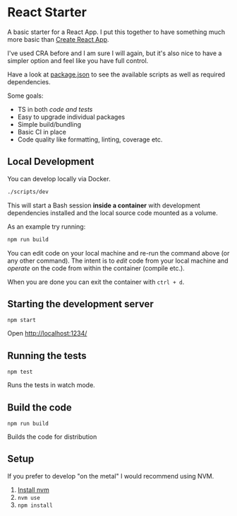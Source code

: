 # React Starter

A basic starter for a React App.
I put this together to have something much more basic than
[Create React App](https://github.com/facebook/create-react-app).

I've used CRA before and I am sure I will again, but it's also
nice to have a simpler option and feel like you have full control.

Have a look at [package.json](./package.json) to see the available scripts
as well as required dependencies.

Some goals:

- TS in both _code and tests_
- Easy to upgrade individual packages
- Simple build/bundling
- Basic CI in place
- Code quality like formatting, linting, coverage etc.

## Local Development

You can develop locally via Docker.

```bash
./scripts/dev
```

This will start a Bash session **inside a container** with development dependencies installed
and the local source code mounted as a volume.

As an example try running:

```bash
npm run build
```

You can edit code on your local machine and re-run the command above (or any other command).
The intent is to _edit_ code from your local machine
and _operate_ on the code from within the container (compile etc.).

When you are done you can exit the container with `ctrl + d`.

## Starting the development server

```
npm start
```

Open [http://localhost:1234/](http://localhost:1234/)

## Running the tests

```
npm test
```

Runs the tests in watch mode.

## Build the code

```
npm run build
```

Builds the code for distribution

## Setup

If you prefer to develop "on the metal" I would recommend
using NVM.

1. [Install nvm](https://github.com/nvm-sh/nvm#installing-and-updating)
2. `nvm use`
3. `npm install`
